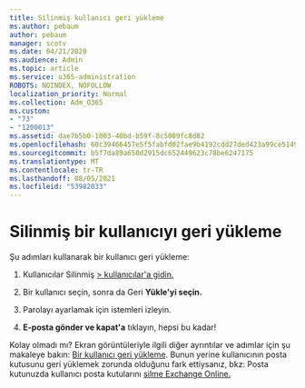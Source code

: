 ```yaml
---
title: Silinmiş kullanıcı geri yükleme
ms.author: pebaum
author: pebaum
manager: scotv
ms.date: 04/21/2020
ms.audience: Admin
ms.topic: article
ms.service: o365-administration
ROBOTS: NOINDEX, NOFOLLOW
localization_priority: Normal
ms.collection: Adm_O365
ms.custom:
- "73"
- "1200013"
ms.assetid: dae7b5b0-1003-40bd-b59f-8c5009fc8d82
ms.openlocfilehash: 60c39466457e5f5fabfd02fae9b4192cdd27ded423a99ce5149b1c102e138097
ms.sourcegitcommit: b5f7da89a650d2915dc652449623c78be6247175
ms.translationtype: MT
ms.contentlocale: tr-TR
ms.lasthandoff: 08/05/2021
ms.locfileid: "53982033"
---
```

# <a name="restore-a-deleted-user"></a>Silinmiş bir kullanıcıyı geri yükleme

Şu adımları kullanarak bir kullanıcı geri yükleme:
  
1. Kullanıcılar Silinmiş [ \> kullanıcılar'a gidin.](https://admin.microsoft.com/adminportal/home#/deletedusers)

2. Bir kullanıcı seçin, sonra da Geri **Yükle'yi seçin.**

3. Parolayı ayarlamak için istemleri izleyin.

4. **E-posta gönder ve kapat'a** tıklayın, hepsi bu kadar!

Kolay olmadı mı? Ekran görüntüleriyle ilgili diğer ayrıntılar ve adımlar için şu makaleye bakın: [Bir kullanıcı geri yükleme](https://docs.microsoft.com/microsoft-365/admin/add-users/restore-user). Bunun yerine kullanıcının posta kutusunu geri yüklemek zorunda olduğunu fark ettiysanız, bkz: Posta kutunuzda kullanıcı posta kutularını [silme Exchange Online.](https://docs.microsoft.com/exchange/recipients-in-exchange-online/delete-or-restore-mailboxes)